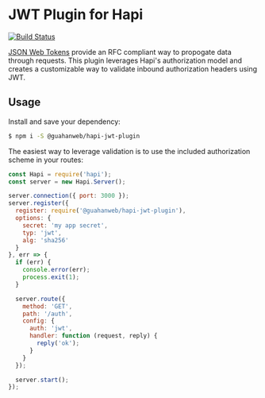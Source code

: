 # JWT Plugin for Hapi
[![Build Status](https://travis-ci.org/guahanweb/hapi-jwt-plugin.svg?branch=master)](https://travis-ci.org/guahanweb/hapi-jwt-plugin)

[JSON Web Tokens](https://jwt.io/) provide an RFC compliant way to propogate data through requests.
This plugin leverages Hapi's authorization model and creates a customizable way to validate inbound
authorization headers using JWT.

## Usage
Install and save your dependency:

```sh
$ npm i -S @guahanweb/hapi-jwt-plugin
```

The easiest way to leverage validation is to use the included authorization scheme in your routes:

```javascript
const Hapi = require('hapi');
const server = new Hapi.Server();

server.connection({ port: 3000 });
server.register({
  register: require('@guahanweb/hapi-jwt-plugin'),
  options: {
    secret: 'my app secret',
    typ: 'jwt',
    alg: 'sha256'
  }
}, err => {
  if (err) {
    console.error(err);
    process.exit(1);
  }

  server.route({
    method: 'GET',
    path: '/auth',
    config: {
      auth: 'jwt',
      handler: function (request, reply) {
        reply('ok');
      }
    }
  });

  server.start();
});
```
